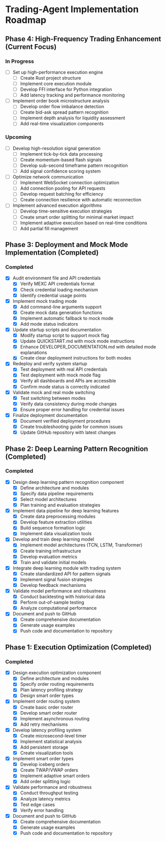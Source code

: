 # Trading-Agent Implementation Roadmap

## Phase 4: High-Frequency Trading Enhancement (Current Focus)

### In Progress
- [ ] Set up high-performance execution engine
  - [ ] Create Rust project structure
  - [ ] Implement core execution module
  - [ ] Develop FFI interface for Python integration
  - [ ] Add latency tracking and performance monitoring

- [ ] Implement order book microstructure analysis
  - [ ] Develop order flow imbalance detection
  - [ ] Create bid-ask spread pattern recognition
  - [ ] Implement depth analysis for liquidity assessment
  - [ ] Add real-time visualization components

### Upcoming
- [ ] Develop high-resolution signal generation
  - [ ] Implement tick-by-tick data processing
  - [ ] Create momentum-based flash signals
  - [ ] Develop sub-second timeframe pattern recognition
  - [ ] Add signal confidence scoring system

- [ ] Optimize network communication
  - [ ] Implement WebSocket connection optimization
  - [ ] Add connection pooling for API requests
  - [ ] Develop request batching for efficiency
  - [ ] Create connection resilience with automatic reconnection

- [ ] Implement advanced execution algorithms
  - [ ] Develop time-sensitive execution strategies
  - [ ] Create smart order splitting for minimal market impact
  - [ ] Implement adaptive execution based on real-time conditions
  - [ ] Add partial fill management

## Phase 3: Deployment and Mock Mode Implementation (Completed)

### Completed
- [x] Audit environment file and API credentials
  - [x] Verify MEXC API credentials format
  - [x] Check credential loading mechanism
  - [x] Identify credential usage points

- [x] Implement mock trading mode
  - [x] Add command-line arguments support
  - [x] Create mock data generation functions
  - [x] Implement automatic fallback to mock mode
  - [x] Add mode status indicators

- [x] Update startup scripts and documentation
  - [x] Modify startup script to support mock flag
  - [x] Update QUICKSTART.md with mock mode instructions
  - [x] Enhance DEVELOPER_DOCUMENTATION.md with detailed mode explanations
  - [x] Create clear deployment instructions for both modes

- [x] Redeploy and verify system startup
  - [x] Test deployment with real API credentials
  - [x] Test deployment with mock mode flag
  - [x] Verify all dashboards and APIs are accessible
  - [x] Confirm mode status is correctly indicated

- [x] Validate mock and real mode switching
  - [x] Test switching between modes
  - [x] Verify data consistency during mode changes
  - [x] Ensure proper error handling for credential issues

- [x] Finalize deployment documentation
  - [x] Document verified deployment procedures
  - [x] Create troubleshooting guide for common issues
  - [x] Update GitHub repository with latest changes

## Phase 2: Deep Learning Pattern Recognition (Completed)

### Completed
- [x] Design deep learning pattern recognition component
  - [x] Define architecture and modules
  - [x] Specify data pipeline requirements
  - [x] Select model architectures
  - [x] Plan training and evaluation strategies

- [x] Implement data pipeline for deep learning features
  - [x] Create data preprocessing modules
  - [x] Develop feature extraction utilities
  - [x] Build sequence formation logic
  - [x] Implement data visualization tools

- [x] Develop and train deep learning model
  - [x] Implement model architectures (TCN, LSTM, Transformer)
  - [x] Create training infrastructure
  - [x] Develop evaluation metrics
  - [x] Train and validate initial models

- [x] Integrate deep learning module with trading system
  - [x] Create standardized API for pattern signals
  - [x] Implement signal fusion strategies
  - [x] Develop feedback mechanisms

- [x] Validate model performance and robustness
  - [x] Conduct backtesting with historical data
  - [x] Perform out-of-sample testing
  - [x] Analyze computational performance

- [x] Document and push to GitHub
  - [x] Create comprehensive documentation
  - [x] Generate usage examples
  - [x] Push code and documentation to repository

## Phase 1: Execution Optimization (Completed)

### Completed
- [x] Design execution optimization component
  - [x] Define architecture and modules
  - [x] Specify order routing requirements
  - [x] Plan latency profiling strategy
  - [x] Design smart order types

- [x] Implement order routing system
  - [x] Create basic order router
  - [x] Develop smart order router
  - [x] Implement asynchronous routing
  - [x] Add retry mechanisms

- [x] Develop latency profiling system
  - [x] Create microsecond-level timer
  - [x] Implement statistical analysis
  - [x] Add persistent storage
  - [x] Create visualization tools

- [x] Implement smart order types
  - [x] Develop iceberg orders
  - [x] Create TWAP/VWAP orders
  - [x] Implement adaptive smart orders
  - [x] Add order splitting logic

- [x] Validate performance and robustness
  - [x] Conduct throughput testing
  - [x] Analyze latency metrics
  - [x] Test edge cases
  - [x] Verify error handling

- [x] Document and push to GitHub
  - [x] Create comprehensive documentation
  - [x] Generate usage examples
  - [x] Push code and documentation to repository
